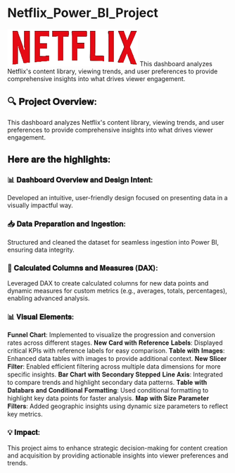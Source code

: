 # Netflix_Power_BI_Project
![Netflix](https://github.com/agujalwar/Netflix_Power_BI_Project/blob/main/Netflix%20logo.png)
This dashboard analyzes Netflix's content library, viewing trends, and user preferences to provide comprehensive insights into what drives viewer engagement.

## 🔍 𝐏𝐫𝐨𝐣𝐞𝐜𝐭 𝐎𝐯𝐞𝐫𝐯𝐢𝐞𝐰:
This dashboard analyzes Netflix's content library, viewing trends, and user preferences to provide comprehensive insights into what drives viewer engagement.

## 𝐇𝐞𝐫𝐞 𝐚𝐫𝐞 𝐭𝐡𝐞 𝐡𝐢𝐠𝐡𝐥𝐢𝐠𝐡𝐭𝐬:
### 📊 𝐃𝐚𝐬𝐡𝐛𝐨𝐚𝐫𝐝 𝐎𝐯𝐞𝐫𝐯𝐢𝐞𝐰 𝐚𝐧𝐝 𝐃𝐞𝐬𝐢𝐠𝐧 𝐈𝐧𝐭𝐞𝐧𝐭:
Developed an intuitive, user-friendly design focused on presenting data in a visually impactful way.

### 📥 𝐃𝐚𝐭𝐚 𝐏𝐫𝐞𝐩𝐚𝐫𝐚𝐭𝐢𝐨𝐧 𝐚𝐧𝐝 𝐈𝐧𝐠𝐞𝐬𝐭𝐢𝐨𝐧:
Structured and cleaned the dataset for seamless ingestion into Power BI, ensuring data integrity.

### 🧮 𝐂𝐚𝐥𝐜𝐮𝐥𝐚𝐭𝐞𝐝 𝐂𝐨𝐥𝐮𝐦𝐧𝐬 𝐚𝐧𝐝 𝐌𝐞𝐚𝐬𝐮𝐫𝐞𝐬 (𝐃𝐀𝐗):
Leveraged DAX to create calculated columns for new data points and dynamic measures for custom metrics (e.g., averages, totals, percentages), enabling advanced analysis.

### 📊 𝐕𝐢𝐬𝐮𝐚𝐥 𝐄𝐥𝐞𝐦𝐞𝐧𝐭𝐬:
𝐅𝐮𝐧𝐧𝐞𝐥 𝐂𝐡𝐚𝐫𝐭: Implemented to visualize the progression and conversion rates across different stages.
𝐍𝐞𝐰 𝐂𝐚𝐫𝐝 𝐰𝐢𝐭𝐡 𝐑𝐞𝐟𝐞𝐫𝐞𝐧𝐜𝐞 𝐋𝐚𝐛𝐞𝐥𝐬: Displayed critical KPIs with reference labels for easy comparison.
𝐓𝐚𝐛𝐥𝐞 𝐰𝐢𝐭𝐡 𝐈𝐦𝐚𝐠𝐞𝐬: Enhanced data tables with images to provide additional context.
𝐍𝐞𝐰 𝐒𝐥𝐢𝐜𝐞𝐫 𝐅𝐢𝐥𝐭𝐞𝐫: Enabled efficient filtering across multiple data dimensions for more specific insights.
𝐁𝐚𝐫 𝐂𝐡𝐚𝐫𝐭 𝐰𝐢𝐭𝐡 𝐒𝐞𝐜𝐨𝐧𝐝𝐚𝐫𝐲 𝐒𝐭𝐞𝐩𝐩𝐞𝐝 𝐋𝐢𝐧𝐞 𝐀𝐱𝐢𝐬: Integrated to compare trends and highlight secondary data patterns.
𝐓𝐚𝐛𝐥𝐞 𝐰𝐢𝐭𝐡 𝐃𝐚𝐭𝐚𝐛𝐚𝐫𝐬 𝐚𝐧𝐝 𝐂𝐨𝐧𝐝𝐢𝐭𝐢𝐨𝐧𝐚𝐥 𝐅𝐨𝐫𝐦𝐚𝐭𝐭𝐢𝐧𝐠: Used conditional formatting to highlight key data points for faster analysis.
𝐌𝐚𝐩 𝐰𝐢𝐭𝐡 𝐒𝐢𝐳𝐞 𝐏𝐚𝐫𝐚𝐦𝐞𝐭𝐞𝐫 𝐅𝐢𝐥𝐭𝐞𝐫𝐬: Added geographic insights using dynamic size parameters to reflect key metrics.

### 💡 𝐈𝐦𝐩𝐚𝐜𝐭:
This project aims to enhance strategic decision-making for content creation and acquisition by providing actionable insights into viewer preferences and trends.
